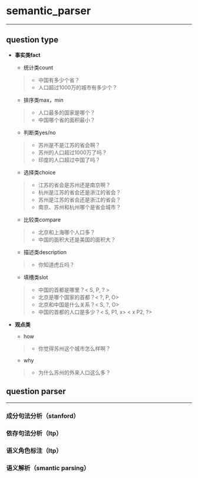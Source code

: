﻿# semantic_parser
---
## question type
* **事实类fact**

    * 统计类count
    > * 中国有多少个省？
    > * 人口超过1000万的城市有多少个？
    
    * 排序类max，min
    > * 人口最多的国家是哪个？
    > * 中国哪个省的面积最小？
    
    * 判断类yes/no
    > * 苏州是不是江苏的省会啊？
    > * 苏州的人口超过1000万了吗？
    > * 印度的人口超过中国了吗？
    
    * 选择类choice
    > * 江苏的省会是苏州还是南京啊？
    > * 杭州是江苏的省会还是浙江的省会？
    > * 苏州是江苏的省会还是浙江的省会？
    > * 南京、苏州和杭州哪个是省会城市？
    
    * 比较类compare
    > * 北京和上海哪个人口多？
    > * 中国的面积大还是美国的面积大？
    
    * 描述类description
    > * 你知道虎丘吗？
    
    * 填槽类slot
    > * 中国的首都是哪里？< S, P, ? >
    > * 北京是哪个国家的首都？< ?, P, O>
    > * 北京和中国是什么关系？< S, ?, O>
    > * 中国的首都的人口是多少？< S, P1, x> < x P2, ?>
    
* **观点类**

    * how
    > * 你觉得苏州这个城市怎么样啊？
    
    * why
    > * 为什么苏州的外来人口这么多？

## question parser
----
### 成分句法分析（stanford）

### 依存句法分析（ltp）

### 语义角色标注（ltp）

### 语义解析（smantic parsing）